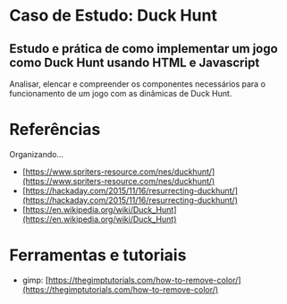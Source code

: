 # Caso de Estudo: Duck Hunt
## Estudo e prática de como implementar um jogo como Duck Hunt usando HTML e Javascript

Analisar, elencar e compreender os componentes necessários para o funcionamento de um jogo com as dinâmicas de Duck Hunt.

# Referências

Organizando...

* [https://www.spriters-resource.com/nes/duckhunt/](https://www.spriters-resource.com/nes/duckhunt/)
* [https://hackaday.com/2015/11/16/resurrecting-duckhunt/](https://hackaday.com/2015/11/16/resurrecting-duckhunt/)
* [https://en.wikipedia.org/wiki/Duck_Hunt](https://en.wikipedia.org/wiki/Duck_Hunt)

# Ferramentas e tutoriais

* gimp: [https://thegimptutorials.com/how-to-remove-color/](https://thegimptutorials.com/how-to-remove-color/)
